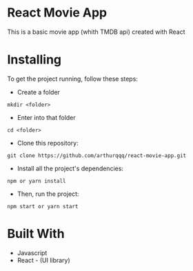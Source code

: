 # React Movie App

This is a basic movie app (whith TMDB api) created with React

# Installing

To get the project running, follow these steps:
- Create a folder
```
mkdir <folder>
```

- Enter into that folder
```
cd <folder>
```

- Clone this repository:
```
git clone https://github.com/arthurqqq/react-movie-app.git
```

- Install all the project's dependencies:
```
npm or yarn install
```
- Then, run the project:
```
npm start or yarn start
```

# Built With
- Javascript
- React - (UI library)
